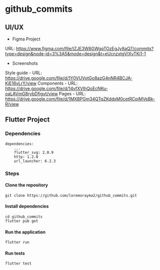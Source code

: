 # github_commits

## UI/UX

* Figma Project

URL: https://www.figma.com/file/IZJE3W8GWgqTOzEgJy8aQ7/commits?type=design&node-id=3%3A5&mode=design&t=eUcnzxtgVlXvTKi1-1

* Screenshots

Style guide - URL: https://drive.google.com/file/d/1Y0VUVotGo8azG4nNR4BCJA-KjE16vLrY/view
Components - URL: https://drive.google.com/file/d/14vfXVlhQoEcNKu-oaLAVmG8rybDfjgvt/view
Pages - URL: https://drive.google.com/file/d/1MXBPGm34QTqZKddxM0cetRCpiMVeBk-R/view

## Flutter Project

### Dependencies

```
dependencies:
    ...
    flutter_svg: 2.0.9
    http: 1.2.0
    url_launcher: 6.2.3
```

### Steps

#### Clone the repository

```
git clone https://github.com/loremorayma2/github_commits.git

```

#### Install dependencies

```
cd github_commits
flutter pub get

```

#### Run the application

```
flutter run

```

#### Run tests

```
flutter test
```